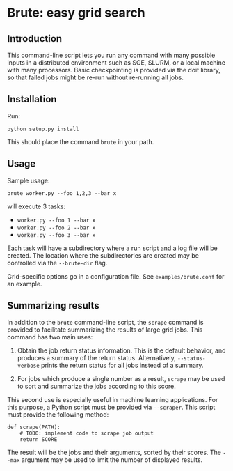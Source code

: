 # Brute: easy grid search

## Introduction

This command-line script lets you run any command with many possible
inputs in a distributed environment such as SGE, SLURM, or a local
machine with many processors. Basic checkpointing is provided via the
doit library, so that failed jobs might be re-run without re-running
all jobs.

## Installation

Run:

    python setup.py install

This should place the command `brute` in your path.

## Usage

Sample usage:

    brute worker.py --foo 1,2,3 --bar x

will execute 3 tasks:

* `worker.py --foo 1 --bar x`
* `worker.py --foo 2 --bar x`
* `worker.py --foo 3 --bar x`

Each task will have a subdirectory where a run script and a log file
will be created. The location where the subdirectories are created may
be controlled via the `--brute-dir` flag.

Grid-specific options go in a configuration file. See
`examples/brute.conf` for an example.

## Summarizing results

In addition to the `brute` command-line script, the `scrape` command
is provided to facilitate summarizing the results of large grid
jobs. This command has two main uses:

1. Obtain the job return status information. This is the default
   behavior, and produces a summary of the return
   status. Alternatively, `--status-verbose` prints the return status
   for all jobs instead of a summary.

2. For jobs which produce a single number as a result, `scrape` may be
   used to sort and summarize the jobs according to this score.

This second use is especially useful in machine learning
applications. For this purpose, a Python script must be provided via
`--scraper`. This script must provide the following method:

    def scrape(PATH):
        # TODO: implement code to scrape job output
        return SCORE

The result will be the jobs and their arguments, sorted by their
scores. The `--max` argument may be used to limit the number of
displayed results.
